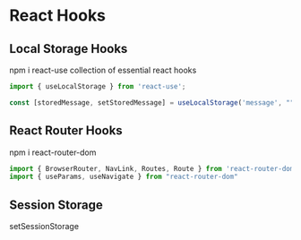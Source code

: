 # React Hooks




## Local Storage Hooks

npm i react-use
collection of essential react hooks

```JavaScript
import { useLocalStorage } from 'react-use';

const [storedMessage, setStoredMessage] = useLocalStorage('message', "")
```


## React Router Hooks

npm i react-router-dom

```JavaScript
import { BrowserRouter, NavLink, Routes, Route } from 'react-router-dom';
import { useParams, useNavigate } from "react-router-dom"
```

## Session Storage

setSessionStorage
